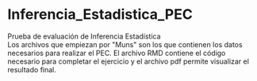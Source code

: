 # Inferencia_Estadistica_PEC
Prueba de evaluación de Inferencia Estadística   
Los archivos que empiezan por "Muns" son los que contienen los datos necesarios para realizar el PEC. El archivo RMD contiene el código necesario para completar el ejercicio y el archivo pdf permite visualizar el resultado final.
